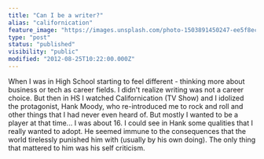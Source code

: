 ```yaml
---
title: "Can I be a writer?"
alias: "californication"
feature_image: "https://images.unsplash.com/photo-1503891450247-ee5f8ec46dc3?ixlib=rb-1.2.1&q=80&fm=jpg&crop=entropy&cs=tinysrgb&w=2000&fit=max&ixid=eyJhcHBfaWQiOjExNzczfQ"
type: "post"
status: "published"
visibility: "public"
modified: "2012-08-25T10:22:00.000Z"
---
```


<p>When I was in High School starting to feel different - thinking more about business or tech as career fields. I didn't realize writing was not a career choice. But then in HS I watched Californication (TV Show) and I idolized the protagonist, Hank Moody, who re-introduced me to rock and roll and other things that I had never even heard of. But mostly I wanted to be a player at that time... I was about 16. I could see in Hank some qualities that I really wanted to adopt. He seemed immune to the consequences that the world tirelessly punished him with (usually by his own doing). The only thing that mattered to him was his self criticism.</p>
